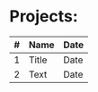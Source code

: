 # Projects:


| #      | Name | Date |
| ----------- | ----------- |-- |
| 1      | Title       |Date |
| 2   | Text        |Date |
